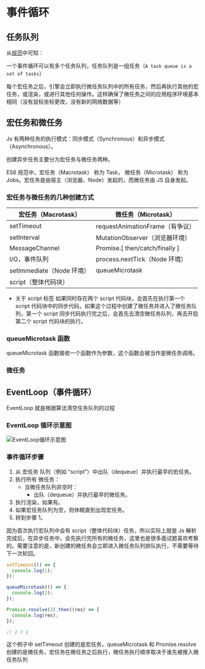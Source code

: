 <author-info date="1631169483723"></author-info>

# 事件循环

## 任务队列

从[规范](https://html.spec.whatwg.org/multipage/webappapis.html#event-loop)中可知：

一个事件循环可以有多个任务队列，任务队列是一组任务（`A task queue is a set of tasks`）

每个宏任务之后，引擎会立即执行微任务队列中的所有任务，然后再执行其他的宏任务，或渲染，或进行其他任何操作。这样确保了微任务之间的应用程序环境基本相同（没有鼠标坐标更改，没有新的网络数据等）

## 宏任务和微任务

Js 有两种任务的执行模式：同步模式（Synchronous）和异步模式（Asynchronous）。

创建异步任务主要分为宏任务与微任务两种。

ES6 规范中，宏任务（Macrotask） 称为 Task， 微任务（Microtask） 称为 Jobs。宏任务是由宿主（浏览器、Node）发起的，而微任务由 JS 自身发起。

### 宏任务与微任务的几种创建方式

| 宏任务（Macrotask）       | 微任务（Microtask）             |
| ------------------------- | ------------------------------- |
| setTimeout                | requestAnimationFrame（有争议） |
| setInterval               | MutationObserver（浏览器环境）  |
| MessageChannel            | Promise.[ then/catch/finally ]  |
| I/O，事件队列             | process.nextTick（Node 环境）   |
| setImmediate（Node 环境） | queueMicrotask                  |
| script（整体代码块）      |                                 |

- 关于 script 标签
  如果同时存在两个 script 代码块，会首先在执行第一个 script 代码块中的同步代码，如果这个过程中创建了微任务并进入了微任务队列，第一个 script 同步代码执行完之后，会首先去清空微任务队列，再去开启第二个 script 代码块的执行。

### queueMicrotask 函数

queueMicrotask 函数接收一个函数作为参数，这个函数会被当作是微任务调用。

### 微任务

## EventLoop（事件循环）

EventLoop 就是根据算法清空任务队列的过程

### EventLoop 循环示意图

![EventLoop循环示意图](/src/EventLoop循环示意图.webp)

### 事件循环步骤

1. 从 宏任务 队列（例如 “script”）中出队（dequeue）并执行最早的宏任务。
2. 执行所有 微任务：
   - 当微任务队列非空时：
     - 出队（dequeue）并执行最早的微任务。
3. 执行渲染，如果有。
4. 如果宏任务队列为空，则休眠直到出现宏任务。
5. 转到步骤 1。

因为首次执行宏队列中会有 script（整体代码块）任务，所以实际上就是 Js 解析完成后，在异步任务中，会先执行完所有的微任务，这里也是很多面试题喜欢考察的。需要注意的是，新创建的微任务会立即进入微任务队列排队执行，不需要等待下一次轮回。

```js
setTimeout(() => {
  console.log(1);
});

queueMicrotask(() => {
  console.log(2);
});

Promise.resolve(3).then((res) => {
  console.log(res);
});

// 2 3 1
```

这个例子中 setTimeout 创建的是宏任务，queueMicrotask 和 Promise.resolve 创建的是微任务，宏任务在微任务之后执行，微任务执行顺序取决于谁先被推入微任务队列
